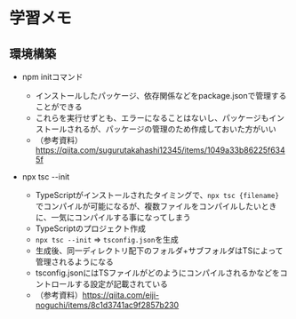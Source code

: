 # 学習メモ

## 環境構築
- npm initコマンド
  - インストールしたパッケージ、依存関係などをpackage.jsonで管理することができる
  - これらを実行せずとも、エラーになることはないし、パッケージもインストールされるが、パッケージの管理のため作成しておいた方がいい
  - （参考資料）https://qiita.com/sugurutakahashi12345/items/1049a33b86225f6345f

- npx tsc --init
  - TypeScriptがインストールされたタイミングで、`npx tsc {filename} `でコンパイルが可能になるが、複数ファイルをコンパイルしたいときに、一気にコンパイルする事になってしまう
  - TypeScriptのプロジェクト作成
  - `npx tsc --init` => `tsconfig.json`を生成
  - 生成後、同一ディレクトリ配下のフォルダ+サブフォルダはTSによって管理されるようになる
  - tsconfig.jsonにはTSファイルがどのようにコンパイルされるかなどをコントロールする設定が記載されている
  - （参考資料）https://qiita.com/eiji-noguchi/items/8c1d3741ac9f2857b230